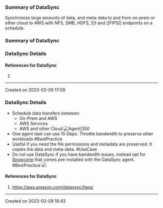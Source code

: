 ### Summary of DataSync
Synchronize large amounts of data, and meta-data to and from on-prem or other cloud to AWS with NFS, SMB, HDFS, S3 and [[FIPS]] endpoints on a schedule.
### Summary of DataSync

### DataSync Details

#### References for DataSync
1.

---
Created on 2023-03-09 17:09
### DataSync Details
- Schedule data transfers between:
	- On-Prem and AWS
	- AWS Services
	- AWS and other Cloud
![Agent|350](Pasted%20image%2020230309165809.png)
- One agent task can use 10 Gbps. Throttle bandwidth to preserve other workloads #BestPractice 
- Useful if you need the file permissions and metadata are preserved. It copies the data and meta-data. #UseCase 
- Do not use DataSync if you have bandwidth issues, instead opt for [Snowcone](Snow%20Family.md#Snowcone) that comes pre-installed with the DataSync agent. #BestPractice 
![](Pasted%20image%2020230309170808.png)
#### References for DataSync
1. https://aws.amazon.com/datasync/faqs/

---
Created on 2023-03-09 16:43